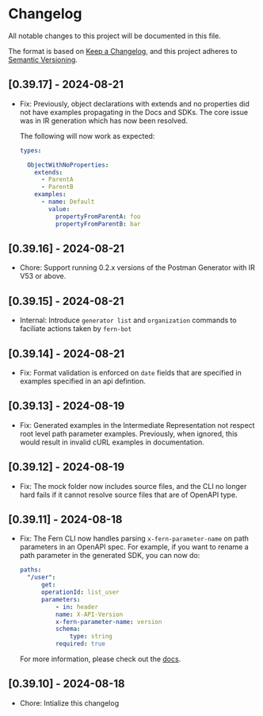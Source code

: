 # Changelog

All notable changes to this project will be documented in this file.

The format is based on [Keep a Changelog](https://keepachangelog.com/en/1.0.0/),
and this project adheres to [Semantic Versioning](https://semver.org/spec/v2.0.0.html).

## [0.39.17] - 2024-08-21

- Fix: Previously, object declarations with extends and no properties did not have examples 
  propagating in the Docs and SDKs. The core issue was in IR generation which has now 
  been resolved. 

  The following will now work as expected: 

  ```yaml
  types: 

    ObjectWithNoProperties:
      extends: 
        - ParentA
        - ParentB
      examples: 
        - name: Default
          value: 
            propertyFromParentA: foo
            propertyFromParentB: bar
  ```

## [0.39.16] - 2024-08-21

- Chore: Support running 0.2.x versions of the Postman Generator with IR V53 or above. 

## [0.39.15] - 2024-08-21

- Internal: Introduce `generator list` and `organization` commands to faciliate actions taken by `fern-bot`

## [0.39.14] - 2024-08-21

- Fix: Format validation is enforced on `date` fields that are specified in examples specified in an api defintion.

## [0.39.13] - 2024-08-19

- Fix: Generated examples in the Intermediate Representation not respect root level path parameter examples. Previously, when ignored,
  this would result in invalid cURL examples in documentation.

## [0.39.12] - 2024-08-19

- Fix: The mock folder now includes source files, and the CLI no longer hard fails if it cannot resolve source files that are of OpenAPI type.

## [0.39.11] - 2024-08-18

- Fix: The Fern CLI now handles parsing `x-fern-parameter-name` on path parameters in an OpenAPI spec. For example,
  if you want to rename a path parameter in the generated SDK, you can now do:

  ```yml
  paths:
    "/user":
        get:
        operationId: list_user
        parameters:
            - in: header
            name: X-API-Version
            x-fern-parameter-name: version
            schema:
                type: string
            required: true
  ```

  For more information, please check out the [docs](https://buildwithfern.com/learn/api-definition/openapi/extensions/parameter-names).

## [0.39.10] - 2024-08-18

- Chore: Intialize this changelog
